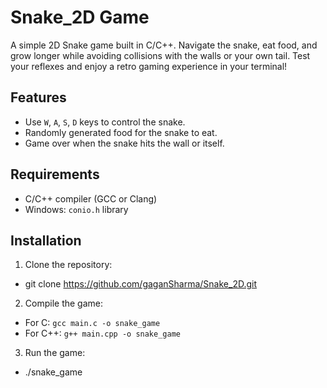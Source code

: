 # Snake_2D Game

A simple 2D Snake game built in C/C++. Navigate the snake, eat food, and grow longer while avoiding collisions with the walls or your own tail. Test your reflexes and enjoy a retro gaming experience in your terminal!

## Features

- Use `W`, `A`, `S`, `D` keys to control the snake.
- Randomly generated food for the snake to eat.
- Game over when the snake hits the wall or itself.

## Requirements

- C/C++ compiler (GCC or Clang)
- Windows: `conio.h` library

## Installation

1. Clone the repository:

- git clone https://github.com/gaganSharma/Snake_2D.git

2. Compile the game:

- For C: `gcc main.c -o snake_game`
- For C++: `g++ main.cpp -o snake_game`

3. Run the game:

- ./snake_game
